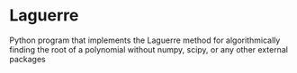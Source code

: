 # Laguerre
Python program that implements the Laguerre method for algorithmically finding the root of a polynomial without numpy, scipy, or any other external packages
